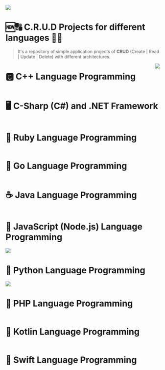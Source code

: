 <a href="https://github.com/IsaacAlves7/crud-projects"><img src="https://user-images.githubusercontent.com/61624336/159622843-8f7ffa91-e9a5-49f4-8980-69d03dd2c3a7.png"></a>

# 🆕🔠 C.R.U.D Projects for different languages 🔄🚮
<blockquote>It's a repository of simple application projects of <b>CRUD</b> (Create | Read | Update | Delete) with different architectures.</blockquote> 

<img src="https://static.platzi.com/media/landing-projects/Proyecto-Python-CRUD.png" align="right">

# 🅲 C++ Language Programming
<img src="">

# 🖥️ C-Sharp (C#) and .NET Framework
<img src="">

# 💎 Ruby Language Programming
<img src="">

# 🐹 Go Language Programming
<img src="">

# ☕ Java Language Programming
<img src="">

# 📜 JavaScript (Node.js) Language Programming
<img src="https://www.webdesignemfoco.com/img/files/original/368570-crud-nodejs-l.jpg">

# 🐍 Python Language Programming
<img src="https://www.webdesignemfoco.com/img/files/original/194176-banner-curso-de-python-l.jpg">

# 🐘 PHP Language Programming
<img src="">

# 🦜 Kotlin Language Programming
<img src="">

# 🦅 Swift Language Programming
